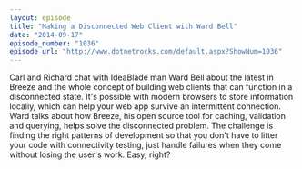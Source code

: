 ```yaml
---
layout: episode
title: "Making a Disconnected Web Client with Ward Bell"
date: "2014-09-17"
episode_number: "1036"
episode_url: "http://www.dotnetrocks.com/default.aspx?ShowNum=1036"
---
```


Carl and Richard chat with IdeaBlade man Ward Bell about the latest in Breeze and the whole concept of building web clients that can function in a disconnected state. It's possible with modern browsers to store information locally, which can help your web app survive an intermittent connection. Ward talks about how Breeze, his open source tool for caching, validation and querying, helps solve the disconnected problem. The challenge is finding the right patterns of development so that you don't have to litter your code with connectivity testing, just handle failures when they come without losing the user's work. Easy, right?

